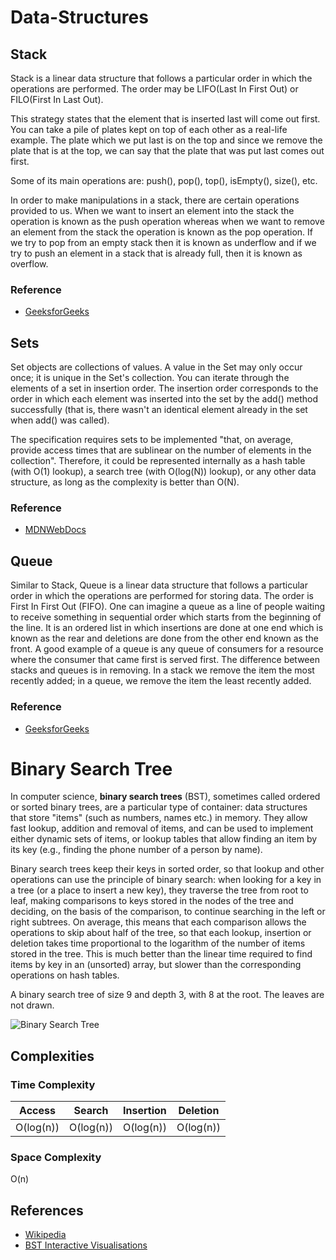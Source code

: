 # Data-Structures

## Stack

Stack is a linear data structure that follows a particular order in which the operations are performed. The order may be LIFO(Last In First Out) or FILO(First In Last Out). 

This strategy states that the element that is inserted last will come out first. You can take a pile of plates kept on top of each other as a real-life example. The plate which we put last is on the top and since we remove the plate that is at the top, we can say that the plate that was put last comes out first. 

Some of its main operations are: push(), pop(), top(), isEmpty(), size(), etc.  

In order to make manipulations in a stack, there are certain operations provided to us. When we want to insert an element into the stack the operation is known as the push operation whereas when we want to remove an element from the stack the operation is known as the pop operation. If we try to pop from an empty stack then it is known as underflow and if we try to push an element in a stack that is already full, then it is known as overflow.

### Reference
- [GeeksforGeeks](https://www.geeksforgeeks.org/stack-data-structure-introduction-program/)

## Sets

Set objects are collections of values. A value in the Set may only occur once; it is unique in the Set's collection. You can iterate through the elements of a set in insertion order. The insertion order corresponds to the order in which each element was inserted into the set by the add() method successfully (that is, there wasn't an identical element already in the set when add() was called).

The specification requires sets to be implemented "that, on average, provide access times that are sublinear on the number of elements in the collection". Therefore, it could be represented internally as a hash table (with O(1) lookup), a search tree (with O(log(N)) lookup), or any other data structure, as long as the complexity is better than O(N).

### Reference
- [MDNWebDocs](https://developer.mozilla.org/en-US/docs/Web/JavaScript/Reference/Global_Objects/Set)

## Queue

Similar to Stack, Queue is a linear data structure that follows a particular order in which the operations are performed for storing data. The order is First In First Out (FIFO).  One can imagine a queue as a line of people waiting to receive something in sequential order which starts from the beginning of the line. It is an ordered list in which insertions are done at one end which is known as the rear and deletions are done from the other end known as the front. A good example of a queue is any queue of consumers for a resource where the consumer that came first is served first. 
The difference between stacks and queues is in removing. In a stack we remove the item the most recently added; in a queue, we remove the item the least recently added.

### Reference
- [GeeksforGeeks](https://www.geeksforgeeks.org/queue-set-1introduction-and-array-implementation/)

# Binary Search Tree

In computer science, **binary search trees** (BST), sometimes called 
ordered or sorted binary trees, are a particular type of container: 
data structures that store "items" (such as numbers, names etc.) 
in memory. They allow fast lookup, addition and removal of 
items, and can be used to implement either dynamic sets of 
items, or lookup tables that allow finding an item by its key 
(e.g., finding the phone number of a person by name).

Binary search trees keep their keys in sorted order, so that lookup 
and other operations can use the principle of binary search: 
when looking for a key in a tree (or a place to insert a new key), 
they traverse the tree from root to leaf, making comparisons to 
keys stored in the nodes of the tree and deciding, on the basis 
of the comparison, to continue searching in the left or right 
subtrees. On average, this means that each comparison allows 
the operations to skip about half of the tree, so that each 
lookup, insertion or deletion takes time proportional to the 
logarithm of the number of items stored in the tree. This is 
much better than the linear time required to find items by key 
in an (unsorted) array, but slower than the corresponding 
operations on hash tables.

A binary search tree of size 9 and depth 3, with 8 at the root.
The leaves are not drawn.

![Binary Search Tree](https://upload.wikimedia.org/wikipedia/commons/d/da/Binary_search_tree.svg)

## Complexities

### Time Complexity

| Access    | Search    | Insertion | Deletion  |
| :-------: | :-------: | :-------: | :-------: |
| O(log(n)) | O(log(n)) | O(log(n)) | O(log(n)) |

### Space Complexity

O(n)

## References

- [Wikipedia](https://en.wikipedia.org/wiki/Binary_search_tree)
- [BST Interactive Visualisations](https://www.cs.usfca.edu/~galles/visualization/BST.html)
